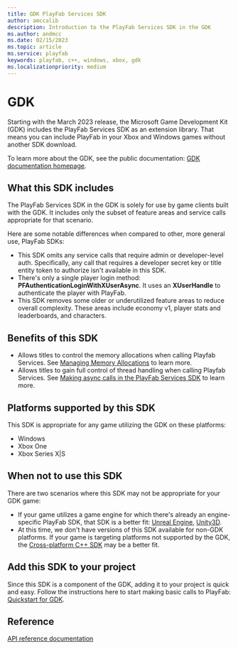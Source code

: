 ```yaml
---
title: GDK PlayFab Services SDK
author: amccalib
description: Introduction to the PlayFab Services SDK in the GDK
ms.author: andmcc
ms.date: 02/15/2023
ms.topic: article
ms.service: playfab
keywords: playfab, c++, windows, xbox, gdk
ms.localizationpriority: medium
---
```


# GDK

Starting with the March 2023 release, the Microsoft Game Development Kit (GDK) includes the PlayFab Services SDK as an extension library. That means you can include PlayFab in your Xbox and Windows games without another SDK download.

To learn more about the GDK, see the public documentation: [GDK documentation homepage](/gaming/gdk/).

## What this SDK includes

The PlayFab Services SDK in the GDK is solely for use by game clients built with the GDK. It includes only the subset of feature areas and service calls appropriate for that scenario.

Here are some notable differences when compared to other, more general use, PlayFab SDKs:
- This SDK omits any service calls that require admin or developer-level auth. Specifically, any call that requires a developer secret key or title entity token to authorize isn't available in this SDK.
- There's only a single player login method: __PFAuthenticationLoginWithXUserAsync__. It uses an __XUserHandle__ to authenticate the player with PlayFab.
- This SDK removes some older or underutilized feature areas to reduce overall complexity. These areas include economy v1, player stats and leaderboards, and characters.

## Benefits of this SDK

- Allows titles to control the memory allocations when calling Playfab Services. See [Managing Memory Allocations](memory.md) to learn more.
- Allows titles to gain full control of thread handling when calling Playfab Services. See [Making async calls in the PlayFab Services SDK](async.md) to learn more.

## Platforms supported by this SDK

This SDK is appropriate for any game utilizing the GDK on these platforms:
- Windows
- Xbox One
- Xbox Series X|S

## When not to use this SDK

There are two scenarios where this SDK may not be appropriate for your GDK game:

- If your game utilizes a game engine for which there's already an engine-specific PlayFab SDK, that SDK is a better fit: [Unreal Engine](../unreal/index.md), [Unity3D](../unity3d/index.md).
- At this time, we don't have versions of this SDK available for non-GDK platforms. If your game is targeting platforms not supported by the GDK, the [Cross-platform C++ SDK](../playfab-cpp/index.md) may be a better fit.

## Add this SDK to your project

Since this SDK is a component of the GDK, adding it to your project is quick and easy. Follow the instructions here to start making basic calls to PlayFab: [Quickstart for GDK](quickstart.md).

## Reference

[API reference documentation](../../api-references/c/pfauthentication/pfauthentication_members.md)
